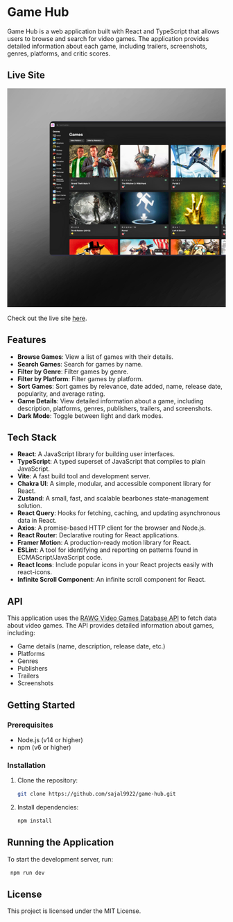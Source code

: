 # Game Hub

Game Hub is a web application built with React and TypeScript that allows users to browse and search for video games. The application provides detailed information about each game, including trailers, screenshots, genres, platforms, and critic scores.

## Live Site

![Game Hub Screenshot](./src/assets/project-1.png)

Check out the live site [here](https://game-hub-eight-olive.vercel.app/).

## Features

- **Browse Games**: View a list of games with their details.
- **Search Games**: Search for games by name.
- **Filter by Genre**: Filter games by genre.
- **Filter by Platform**: Filter games by platform.
- **Sort Games**: Sort games by relevance, date added, name, release date, popularity, and average rating.
- **Game Details**: View detailed information about a game, including description, platforms, genres, publishers, trailers, and screenshots.
- **Dark Mode**: Toggle between light and dark modes.

## Tech Stack

- **React**: A JavaScript library for building user interfaces.
- **TypeScript**: A typed superset of JavaScript that compiles to plain JavaScript.
- **Vite**: A fast build tool and development server.
- **Chakra UI**: A simple, modular, and accessible component library for React.
- **Zustand**: A small, fast, and scalable bearbones state-management solution.
- **React Query**: Hooks for fetching, caching, and updating asynchronous data in React.
- **Axios**: A promise-based HTTP client for the browser and Node.js.
- **React Router**: Declarative routing for React applications.
- **Framer Motion**: A production-ready motion library for React.
- **ESLint**: A tool for identifying and reporting on patterns found in ECMAScript/JavaScript code.
- **React Icons**: Include popular icons in your React projects easily with react-icons.
- **Infinite Scroll Component**: An infinite scroll component for React.

## API

This application uses the [RAWG Video Games Database API](https://rawg.io/apidocs) to fetch data about video games. The API provides detailed information about games, including:

- Game details (name, description, release date, etc.)
- Platforms
- Genres
- Publishers
- Trailers
- Screenshots

## Getting Started

### Prerequisites

- Node.js (v14 or higher)
- npm (v6 or higher)

### Installation

1. Clone the repository:
   ```sh
   git clone https://github.com/sajal9922/game-hub.git
   ```
2. Install dependencies:
   ```sh
   npm install
   ```

## Running the Application

To start the development server, run:

```sh
 npm run dev
```

## License

This project is licensed under the MIT License.
